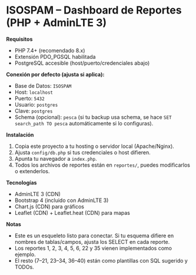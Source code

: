 
# ISOSPAM – Dashboard de Reportes (PHP + AdminLTE 3)

**Requisitos**
- PHP 7.4+ (recomendado 8.x)
- Extensión PDO_PGSQL habilitada
- PostgreSQL accesible (host/puerto/credenciales abajo)

**Conexión por defecto (ajusta si aplica):**
- Base de Datos: `ISOSPAM`
- Host: `localhost`
- Puerto: `5432`
- Usuario: `postgres`
- Clave: `postgres`
- Schema (opcional): `pesca` (si tu backup usa schema, se hace `SET search_path TO pesca` automáticamente si lo configuras).

**Instalación**
1. Copia este proyecto a tu hosting o servidor local (Apache/Nginx).
2. Ajusta `config/db.php` si tus credenciales o host difieren.
3. Apunta tu navegador a `index.php`.
4. Todos los archivos de reportes están en `reportes/`, puedes modificarlos o extenderlos.

**Tecnologías**
- AdminLTE 3 (CDN)
- Bootstrap 4 (incluido con AdminLTE 3)
- Chart.js (CDN) para gráficos
- Leaflet (CDN) + Leaflet.heat (CDN) para mapas

**Notas**
- Este es un esqueleto listo para conectar. Si tu esquema difiere en nombres de tablas/campos, ajusta los SELECT en cada reporte.
- Los reportes 1, 2, 3, 4, 5, 6, 22 y 35 vienen implementados como ejemplo.
- El resto (7–21, 23–34, 36–40) están como plantillas con SQL sugerido y TODOs.

